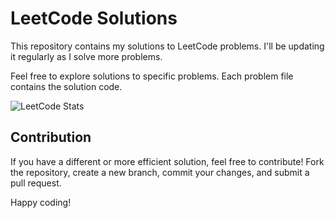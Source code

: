 # LeetCode Solutions

This repository contains my solutions to LeetCode problems. I'll be updating it regularly as I solve more problems.

Feel free to explore solutions to specific problems. Each problem file contains the solution code.

![LeetCode Stats](https://leetcard.jacoblin.cool/samkitsamsukha?theme=nord&font=Grandstander&ext=heatmap)

## Contribution

If you have a different or more efficient solution, feel free to contribute! Fork the repository, create a new branch, commit your changes, and submit a pull request.

Happy coding!